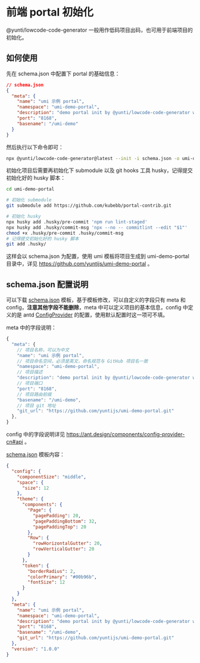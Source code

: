 # 前端 portal 初始化

@yunti/lowcode-code-generator 一般用作低码项目出码，也可用于前端项目的初始化。

## 如何使用

先在 schema.json 中配置下 portal 的基础信息：

```json
// schema.json
{
  "meta": {
    "name": "umi 示例 portal",
    "namespace": "umi-demo-portal",
    "description": "demo portal init by @yunti/lowcode-code-generator with umijs template",
    "port": "8168",
    "basename": "/umi-demo"
  }
}
```

然后执行以下命令即可：

```sh
npx @yunti/lowcode-code-generator@latest --init -i schema.json -o umi-demo-portal -s umi
```

初始化项目后需要再初始化下 submodule 以及 git hooks 工具 husky，记得提交初始化好的 husky 脚本：

```bash
cd umi-demo-portal

# 初始化 submodule
git submodule add https://github.com/kubebb/portal-contrib.git

# 初始化 husky
npx husky add .husky/pre-commit 'npm run lint-staged'
npx husky add .husky/commit-msg 'npx --no -- commitlint --edit "$1"'
chmod +x .husky/pre-commit .husky/commit-msg
# 记得提交初始化好的 husky 脚本
git add .husky/
```

这样会以 schema.json 为配置，使用 umi 模板将项目生成到 umi-demo-portal 目录中，详见 <https://github.com/yuntijs/umi-demo-portal> 。

## schema.json 配置说明

可以下载 [schema.json](./schema.json) 模板，基于模板修改，可以自定义的字段只有 meta 和 config，**注意其他字段不能删除**，meta 中可以定义项目的基本信息，config 中定义的是 antd [ConfigProvider](https://ant.design/components/config-provider-cn#api) 的配置，使用默认配置时这一项可不填。

meta 中的字段说明：

```js
{
  "meta": {
    // 项目名称，可以为中文
    "name": "umi 示例 portal",
    // 项目命名空间，必须是英文，命名规范与 GitHub 项目名一致
    "namespace": "umi-demo-portal",
    // 项目描述
    "description": "demo portal init by @yunti/lowcode-code-generator with umijs template",
    // 项目端口
    "port": "8168",
    // 项目路由前缀
    "basename": "/umi-demo",
    // 项目 git 地址
    "git_url": "https://github.com/yuntijs/umi-demo-portal.git"
  },
}
```

config 中的字段说明详见 <https://ant.design/components/config-provider-cn#api> 。

[schema.json](./schema.json) 模板内容：

```json
{
  "config": {
    "componentSize": "middle",
    "space": {
      "size": 12
    },
    "theme": {
      "components": {
        "Page": {
          "pagePadding": 20,
          "pagePaddingBottom": 32,
          "pagePaddingTop": 20
        },
        "Row": {
          "rowHorizontalGutter": 20,
          "rowVerticalGutter": 20
        }
      },
      "token": {
        "borderRadius": 2,
        "colorPrimary": "#00b96b",
        "fontSize": 12
      }
    }
  },
  "meta": {
    "name": "umi 示例 portal",
    "namespace": "umi-demo-portal",
    "description": "demo portal init by @yunti/lowcode-code-generator with umijs template",
    "port": "8168",
    "basename": "/umi-demo",
    "git_url": "https://github.com/yuntijs/umi-demo-portal.git"
  },
  "version": "1.0.0"
}
```
